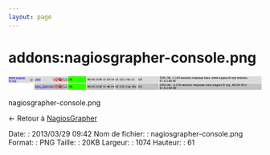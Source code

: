 ```yaml
---
layout: page
---
```


addons:nagiosgrapher-console.png
================================

[![nagiosgrapher-console.png](../../assets/media/addons/nagiosgrapher-console.png@cache=&w=900&h=51 "nagiosgrapher-console.png")](../../assets/media/addons/nagiosgrapher-console.png@cache= "Afficher le fichier original")

nagiosgrapher-console.png

← Retour à
[NagiosGrapher](../../nagios/addons/nagiosgrapher.html "nagios:addons:nagiosgrapher")

Date:
:   2013/03/29 09:42
Nom de fichier:
:   nagiosgrapher-console.png
Format:
:   PNG
Taille:
:   20KB
Largeur:
:   1074
Hauteur:
:   61

